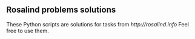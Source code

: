 ## Rosalind problems solutions
These Python scripts are solutions for tasks from _http://rosalind.info_
Feel free to use them.
